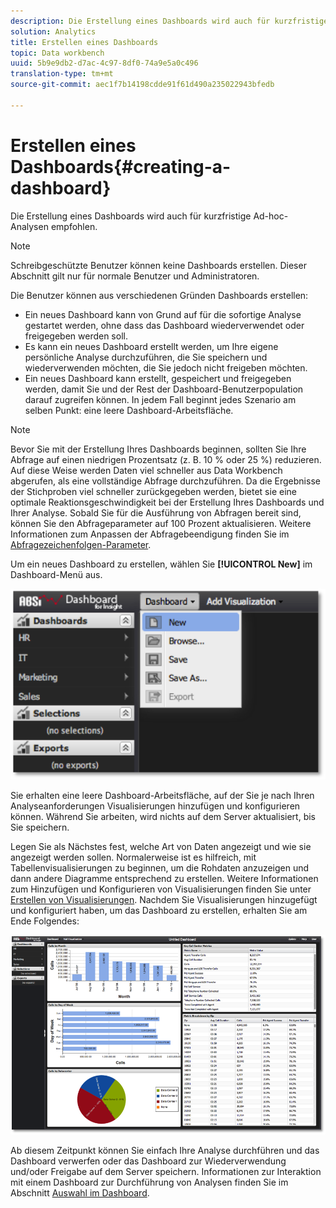 ```yaml
---
description: Die Erstellung eines Dashboards wird auch für kurzfristige Ad-hoc-Analysen empfohlen.
solution: Analytics
title: Erstellen eines Dashboards
topic: Data workbench
uuid: 5b9e9db2-d7ac-4c97-8df0-74a9e5a0c496
translation-type: tm+mt
source-git-commit: aec1f7b14198cdde91f61d490a235022943bfedb

---
```



# Erstellen eines Dashboards{#creating-a-dashboard}

Die Erstellung eines Dashboards wird auch für kurzfristige Ad-hoc-Analysen empfohlen.

>[!NOTE]
>
>Schreibgeschützte Benutzer können keine Dashboards erstellen. Dieser Abschnitt gilt nur für normale Benutzer und Administratoren.

Die Benutzer können aus verschiedenen Gründen Dashboards erstellen:

* Ein neues Dashboard kann von Grund auf für die sofortige Analyse gestartet werden, ohne dass das Dashboard wiederverwendet oder freigegeben werden soll.
* Es kann ein neues Dashboard erstellt werden, um Ihre eigene persönliche Analyse durchzuführen, die Sie speichern und wiederverwenden möchten, die Sie jedoch nicht freigeben möchten.
* Ein neues Dashboard kann erstellt, gespeichert und freigegeben werden, damit Sie und der Rest der Dashboard-Benutzerpopulation darauf zugreifen können. In jedem Fall beginnt jedes Szenario am selben Punkt: eine leere Dashboard-Arbeitsfläche.

>[!NOTE]
>
>Bevor Sie mit der Erstellung Ihres Dashboards beginnen, sollten Sie Ihre Abfrage auf einen niedrigen Prozentsatz (z. B. 10 % oder 25 %) reduzieren. Auf diese Weise werden Daten viel schneller aus Data Workbench abgerufen, als eine vollständige Abfrage durchzuführen. Da die Ergebnisse der Stichproben viel schneller zurückgegeben werden, bietet sie eine optimale Reaktionsgeschwindigkeit bei der Erstellung Ihres Dashboards und Ihrer Analyse. Sobald Sie für die Ausführung von Abfragen bereit sind, können Sie den Abfrageparameter auf 100 Prozent aktualisieren. Weitere Informationen zum Anpassen der Abfragebeendigung finden Sie im [Abfragezeichenfolgen-Parameter](../../../home/c-adobe-data-workbench-dashboard/c-dashboards/c-query-to-parameter.md#concept-33db106e28bc4108bca9e8d0a440d323).

Um ein neues Dashboard zu erstellen, wählen Sie **[!UICONTROL New]** im Dashboard-Menü aus.

![](assets/new_dashboard.png)

Sie erhalten eine leere Dashboard-Arbeitsfläche, auf der Sie je nach Ihren Analyseanforderungen Visualisierungen hinzufügen und konfigurieren können. Während Sie arbeiten, wird nichts auf dem Server aktualisiert, bis Sie speichern.

Legen Sie als Nächstes fest, welche Art von Daten angezeigt und wie sie angezeigt werden sollen. Normalerweise ist es hilfreich, mit Tabellenvisualisierungen zu beginnen, um die Rohdaten anzuzeigen und dann andere Diagramme entsprechend zu erstellen. Weitere Informationen zum Hinzufügen und Konfigurieren von Visualisierungen finden Sie unter [Erstellen von Visualisierungen](../../../home/c-adobe-data-workbench-dashboard/c-visualizations/t-creating-visualizations.md#task-c6f1d20fa2484aeeb9a8487625054ecf). Nachdem Sie Visualisierungen hinzugefügt und konfiguriert haben, um das Dashboard zu erstellen, erhalten Sie am Ende Folgendes:

![](assets/after_configure.png)

Ab diesem Zeitpunkt können Sie einfach Ihre Analyse durchführen und das Dashboard verwerfen oder das Dashboard zur Wiederverwendung und/oder Freigabe auf dem Server speichern. Informationen zur Interaktion mit einem Dashboard zur Durchführung von Analysen finden Sie im Abschnitt [Auswahl im Dashboard](../../../home/c-adobe-data-workbench-dashboard/c-making-selections-within-the-dashboard/c-making-selections-within-the-dashboard.md#concept-0989862de0044cc4bbfd7f4441275fc4).
